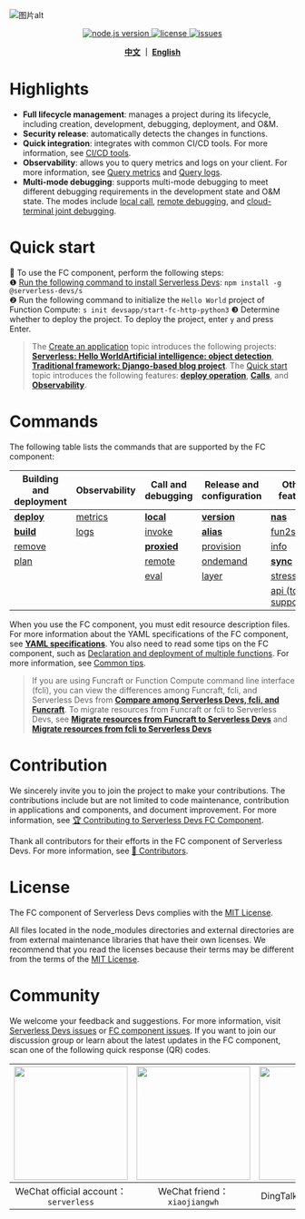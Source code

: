![图片alt](https://serverless-article-picture.oss-cn-hangzhou.aliyuncs.com/1635756716877_20211101085157044368.png)
<p align="center">
  <a href="https://nodejs.org/en/">
    <img src="https://img.shields.io/badge/node-%3E%3D%2010.8.0-brightgreen" alt="node.js version">
  </a>
  <a href="https://github.com/devsapp/fc/blob/master/LICENSE">
    <img src="https://img.shields.io/badge/License-MIT-green" alt="license">
  </a>
  <a href="https://github.com/devsapp/fc/issues">
    <img src="https://img.shields.io/github/issues/devsapp/fc" alt="issues">
  </a>
  </a>
</p>

<p align="center">
  <span><b><a href="./README.md">中文</a> ｜ <a href="./README_en.md">English</a></b></span><br>
</p>

# Highlights

- **Full lifecycle management**: manages a project during its lifecycle, including creation, development, debugging, deployment, and O&M.
- **Security release**: automatically detects the changes in functions.
- **Quick integration**: integrates with common CI/CD tools. For more information, see [CI/CD tools](https://github.com/Serverless-Devs/Serverless-Devs/blob/master/docs/en/cicd.md).
- **Observability**: allows you to query metrics and logs on your client. For more information, see [Query metrics](docs/en/command/metrics.md) and [Query logs](docs/en/command/logs.md).
- **Multi-mode debugging**: supports multi-mode debugging to meet different debugging requirements in the development state and O&M state. The modes include [local call](docs/en/command/local.md), [remote debugging](docs/en/command/invoke.md), and [cloud-terminal joint debugging](docs/en/command/proxied.md).
# Quick start

🙋 To use the FC component, perform the following steps:    
❶ [Run the following command to install Serverless Devs](https://github.com/Serverless-Devs/Serverless-Devs/blob/master/docs/en/install.md): `npm install -g @serverless-devs/s`  
❷ Run the following command to initialize the `Hello World` project of Function Compute: `s init devsapp/start-fc-http-python3` 
❸ Determine whether to deploy the project. To deploy the project, enter `y` and press Enter.     

> The [Create an application](en/quick_start_application.md) topic introduces the following projects: [**Serverless: Hello World**](docs/en/quick_start_application.md#serverlesshello-world)[**Artificial intelligence: object detection**](docs/en/quick_start_application.md#人工智能目标检测), [**Traditional framework: Django-based blog project**](docs/en/quick_start_application.md#传统框架基于django的博客项目). The [Quick start](docs/en/quick_start_function.md) topic introduces the following features: [**deploy operation**](docs/en/quick_start_function.md#一键部署), [**Calls**](docs/en/quick_start_function.md#一键部署), and [**Observability**](docs/en/quick_start_function.md#一键部署). 
 
# Commands

The following table lists the commands that are supported by the FC component:



| Building and deployment            | Observability                    | Call and debugging                   | Release and configuration            | Other feature                                |
| ---------------------------------- | -------------------------------- | ------------------------------------ | ------------------------------------ | -------------------------------------------- |
| [**deploy**](docs/en/command/deploy.md) | [metrics](docs/en/command/metrics.md) | [**local**](docs/en/command/local.md)     | [**version**](docs/en/command/version.md) | [**nas**](docs/en/command/nas.md)                 |
| [**build**](docs/en/command/build.md)   | [logs](docs/en/command/logs.md)       | [invoke](docs/en/command/invoke.md)       | [**alias**](docs/en/command/alias.md)     | [fun2s](docs/en/command/fun2s.md)                 |
| [remove](docs/en/command/remove.md)     |                                  | [**proxied**](docs/en/command/proxied.md) | [provision](docs/en/command/provision.md) | [info](docs/en/command/info.md)                   |
| [plan](docs/en/command/plan.md)         |                                  | [remote](docs/en/command/remote.md)       | [ondemand](docs/en/command/ondemand.md)   | [**sync**](docs/en/command/sync.md)               |
|                                    |                                  | [eval](docs/en/command/eval.md)           | [layer](docs/en/command/layer.md)         | [stress](docs/en/command/stress.md)               |
|                                    |                                  |                                      |                                      | [api   (to be supported)](docs/en/command/api.md) |


When you use the FC component, you must edit resource description files. For more information about the YAML specifications of the FC component, see [**YAML specifications**](docs/en/yaml.md). You also need to read some tips on the FC component, such as [Declaration and deployment of multiple functions](docs/en/tips.md#如何声明部署多个函数). For more information, see [Common tips](en/tips.md).

> If you are using Funcraft or Function Compute command line interface (fcli), you can view the differences among Funcraft, fcli, and Serverless Devs from [**Compare among Serverless Devs, fcli, and Funcraft**](docs/en/vs_fun_fcli.md). To migrate resources from Funcraft or fcli to Serverless Devs, see [**Migrate resources from Funcraft to Serverless Devs**](docs/en/vs_fun_fcli.md#从-funcraft-迁移到-serverless-devs-的方法) and [**Migrate resources from fcli to Serverless Devs**](docs/en/vs_fun_fcli.md#从-fcli-迁移到-serverless-devs-的方法) 

# Contribution

We sincerely invite you to join the project to make your contributions. The contributions include but are not limited to code maintenance, contribution in applications and components, and document improvement. For more information, see [🏆 Contributing to Serverless Devs FC Component](CONTRIBUTING.md). 

Thank all contributors for their efforts in the FC component of Serverless Devs. For more information, see [👬 Contributors](https://github.com/devsapp/fc/graphs/contributors). 

# License

The FC component of Serverless Devs complies with the [MIT License](LICENSE). 

All files located in the node_modules directories and external directories are from external maintenance libraries that have their own licenses. We recommend that you read the licenses because their terms may be different from the terms of the [MIT License](LICENSE). 

# Community

We welcome your feedback and suggestions. For more information, visit [Serverless Devs issues](https://github.com/serverless-devs/serverless-devs/issues) or [FC component issues](https://github.com/devsapp/fc/issues). If you want to join our discussion group or learn about the latest updates in the FC component, scan one of the following quick response (QR) codes.

<p align="center">

| <img src="https://serverless-article-picture.oss-cn-hangzhou.aliyuncs.com/1635407298906_20211028074819117230.png" width="200px" > | <img src="https://serverless-article-picture.oss-cn-hangzhou.aliyuncs.com/1635407044136_20211028074404326599.png" width="200px" > | <img src="https://serverless-article-picture.oss-cn-hangzhou.aliyuncs.com/1635407252200_20211028074732517533.png" width="200px" > |
| ------------------------------------------------------------ | ------------------------------------------------------------ | ------------------------------------------------------------ |
| <center>WeChat official account：`serverless`</center>       | <center>WeChat friend：`xiaojiangwh`</center>                | <center>DingTalk Froup：`33947367`</center>                  |

</p>
